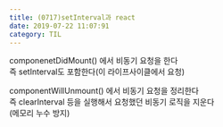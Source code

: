 ```yaml
---
title: (0717)setInterval과 react 
date: 2019-07-22 11:07:91
category: TIL
---
```


componenetDidMount() 에서 비동기 요청을 한다  
즉 setInterval도 포함한다(이 라이프사이클에서 요청)  
  
componentWillUnmount() 에서 비동기 요청을 정리한다  
즉 clearInterval 등을 실행해서 요청했던 비동기 로직을 지운다  
(메모리 누수 방지)  

